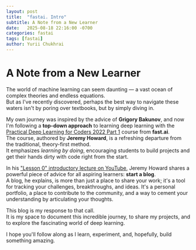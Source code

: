 ```yaml
---
layout: post
title:  "fastai. Intro"
subtitle: A Note from a New Learner
date:   2025-08-18 22:16:00 -0700
categories: fastai
tags: [fastai]
author: Yurii Chukhrai
---
```


# A Note from a New Learner

The world of machine learning can seem daunting — a vast ocean of complex theories and endless equations.  
But as I've recently discovered, perhaps the best way to navigate these waters isn't by poring over textbooks, but by simply diving in.

My own journey was inspired by the advice of **Grigory Bakunov**, and now I'm following a **top-down approach** to learning deep learning with the [Practical Deep Learning for Coders 2022 Part 1](https://course.fast.ai) course from **fast.ai**.  
The course, authored by **Jeremy Howard**, is a refreshing departure from the traditional, theory-first method.  
It emphasizes *learning by doing*, encouraging students to build projects and get their hands dirty with code right from the start.

In his ["Lesson 0" introductory lecture on YouTube](https://www.youtube.com/watch?v=gGxe2mN3kAg), Jeremy Howard shares a powerful piece of advice for all aspiring learners: **start a blog**.  
A blog, he explains, is more than just a place to share your work; it's a tool for tracking your challenges, breakthroughs, and ideas. It's a personal portfolio, a place to contribute to the community, and a way to cement your understanding by articulating your thoughts.

This blog is my response to that call.  
It is my space to document this incredible journey, to share my projects, and to explore the fascinating world of deep learning.

I hope you'll follow along as I learn, experiment, and, hopefully, build something amazing.


